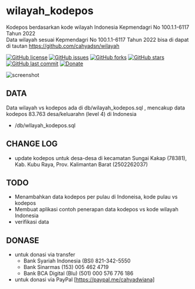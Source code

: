 # wilayah_kodepos
Kodepos berdasarkan kode wilayah Indonesia Kepmendagri No 100.1.1-6117 Tahun 2022   
Data wilayah sesuai Kepmendagri No 100.1.1-6117 Tahun 2022 bisa di dapat di tautan https://github.com/cahyadsn/wilayah 

[![GitHub license](https://img.shields.io/badge/license-MIT-blue.svg)](LICENSE)
[![GitHub issues](https://img.shields.io/github/issues/cahyadsn/wilayah_kodepos.svg)](https://github.com/cahyadsn/wilayah_kodepos/issues)
[![GitHub forks](https://img.shields.io/github/forks/cahyadsn/wilayah_kodepos.svg)](https://github.com/cahyadsn/wilayah_kodepos/network)
[![GitHub stars](https://img.shields.io/github/stars/cahyadsn/wilayah_kodepos.svg)](https://github.com/cahyadsn/wilayah_kodepos/stargazers)
[![GitHub last commit](https://img.shields.io/github/last-commit/google/skia.svg?style=flat)]()
[![Donate](https://img.shields.io/badge/$-support-ff69b4.svg?style=flat)](https://paypal.me/cahyadwiana)

![screenshot](https://github.com/cahyadsn/wilayah_kodepos/blob/main/img/apps.png?raw=true)
## DATA
Data wilayah vs kodepos ada di db/wilayah_kodepos.sql , mencakup data kodepos 83.763 desa/keluarahn (level 4) di Indonesia
- /db/wllayah_kodepos.sql

## CHANGE LOG
- update kodepos untuk desa-desa di kecamatan Sungai Kakap (78381), Kab. Kubu Raya, Prov. Kalimantan Barat (2502262037)

## TODO
- Menambahkan data kodepos per pulau di Indoneisa, kode pulau vs kodepos
- Membuat aplikasi contoh penerapan data kodepos vs kode wilayah Indonesia
- verifikasi data

## DONASE
- untuk donasi via transfer 
    - Bank Syariah Indonesia (BSI) 821-342-5550
    - Bank Sinarmas (153) 005 462 4719
    - Bank BCA Digital (Blu) (501) 000 576 776 186
- untuk donasi via PayPal [https://paypal.me/cahyadwiana]

